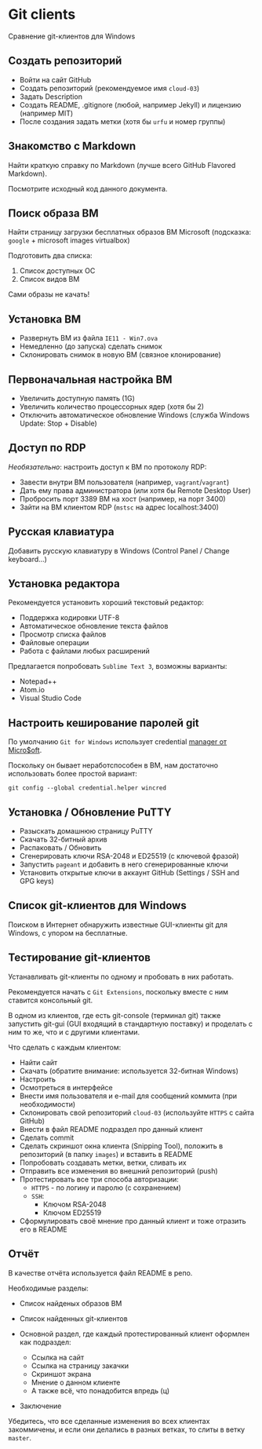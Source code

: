 # Git clients

Сравнение git-клиентов для Windows

## Создать репозиторий

- Войти на сайт GitHub
- Создать репозиторий (рекомендуемое имя `cloud-03`)
- Задать Description
- Создать README, .gitignore (любой, например Jekyll) и лицензию (например MIT)
- После создания задать метки (хотя бы `urfu` и номер группы)

## Знакомство с Markdown

Найти краткую справку по Markdown (лучше всего GitHub Flavored Markdown).

Посмотрите исходный код данного документа.

## Поиск образа ВМ

Найти страницу загрузки бесплатных образов ВМ Microsoft
(подсказка: `google` + microsoft images virtualbox)

Подготовить два списка:

1. Список доступных ОС
2. Список видов ВМ

Сами образы не качать!

## Установка ВМ

- Развернуть ВМ из файла `IE11 - Win7.ova`
- Немедленно (до запуска) сделать снимок
- Склонировать снимок в новую ВМ (связное клонирование)

## Первоначальная настройка ВМ

- Увеличить доступную память (1G)
- Увеличить количество процессорных ядер (хотя бы 2)
- Отключить автоматическое обновление Windows (служба Windows Update: Stop + Disable)

## Доступ по RDP

*Необязательно*: настроить доступ к ВМ по протоколу RDP:

- Завести внутри ВМ пользователя (например, `vagrant`/`vagrant`)
- Дать ему права администратора (или хотя бы Remote Desktop User)
- Пробросить порт 3389 ВМ на хост (например, на порт 3400)
- Зайти на ВМ клиентом RDP (`mstsc` на адрес localhost:3400)

## Русская клавиатура

Добавить русскую клавиатуру в Windows
(Control Panel / Change keyboard...)

## Установка редактора

Рекомендуется установить хороший текстовый редактор:

- Поддержка кодировки UTF-8
- Автоматическое обновление текста файлов
- Просмотр списка файлов
- Файловые операции
- Работа с файлами любых расширений

Предлагается попробовать `Sublime Text 3`, возможны варианты:

- Notepad++
- Atom.io
- Visual Studio Code

## Настроить кеширование паролей git

По умолчанию `Git for Windows` использует credential [manager от Micro$oft][gcm].

Поскольку он бывает неработспособен в ВМ,
нам достаточно использовать более простой вариант:

```
git config --global credential.helper wincred
```

## Установка / Обновление PuTTY

- Разыскать домашнюю страницу PuTTY
- Скачать 32-битный архив
- Распаковать / Обновить
- Сгенерировать ключи RSA-2048 и ED25519 (с ключевой фразой)
- Запустить `pageant` и добавить в него сгенерированные ключи
- Установить открытые ключи в аккаунт GitHub (Settings / SSH and GPG keys)

## Список git-клиентов для Windows

Поиском в Интернет обнаружить известные GUI-клиенты git для Windows,
с упором на бесплатные.

## Тестирование git-клиентов

Устанавливать git-клиенты по одному и пробовать в них работать.

Рекомендуется начать с `Git Extensions`,
поскольку вместе с ним ставится консольный git.

В одном из клиентов, где есть git-console
(терминал git)
также запустить git-gui
(GUI входящий в стандартную поставку)
и проделать с ним то же,
что и с другими клиентами.

Что сделать с каждым клиентом:

- Найти сайт
- Скачать (обратите внимание: используется 32-битная Windows)
- Настроить
- Осмотреться в интерфейсе
- Внести имя пользователя и e-mail для сообщений коммита (при  необходимости)
- Склонировать свой репозиторий `cloud-03` (используйте `HTTPS` с сайта GitHub)
- Внести в файл README подраздел про данный клиент
- Сделать commit
- Сделать скриншот окна клиента (Snipping Tool), положить в репозиторий (в папку `images`) и вставить в README
- Попробовать создавать метки, ветки, сливать их
- Отправить все изменения во внешний репозиторий (push)
- Протестировать все три способа авторизации:
    * `HTTPS` - по логину и паролю (с сохранением)
    * `SSH`:
        + Ключом RSA-2048
        + Ключом ED25519
- Сформулировать своё мнение про данный клиент и тоже отразить его в README

## Отчёт

В качестве отчёта используется файл README в репо.

Необходимые разделы:

- Список найденых образов ВМ

- Список найденных git-клиентов

- Основной раздел, где каждый протестированный клиент оформлен как подраздел:

  * Ссылка на сайт
  * Ссылка на страницу закачки
  * Скриншот экрана
  * Мнение о данном клиенте
  * А также всё, что понадобится впредь (ц)

- Заключение

Убедитесь, что все сделанные изменения во всех клиентах закоммичены,
и если они делались в разных ветках,
то слиты в ветку `master`.

[gcm]: https://github.com/Microsoft/Git-Credential-Manager-for-Windows
